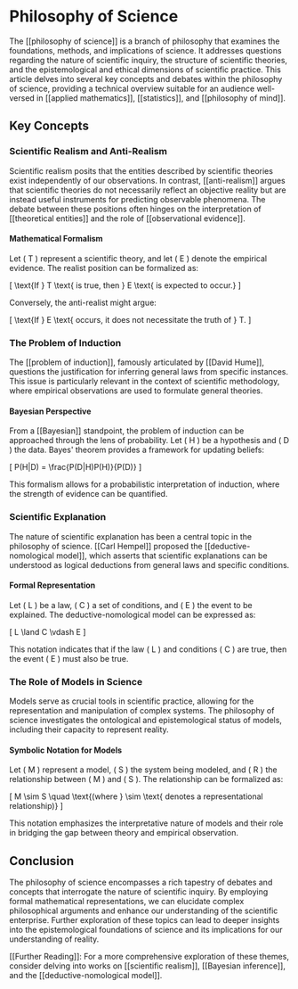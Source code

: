 
# Philosophy of Science

The [[philosophy of science]] is a branch of philosophy that examines the foundations, methods, and implications of science. It addresses questions regarding the nature of scientific inquiry, the structure of scientific theories, and the epistemological and ethical dimensions of scientific practice. This article delves into several key concepts and debates within the philosophy of science, providing a technical overview suitable for an audience well-versed in [[applied mathematics]], [[statistics]], and [[philosophy of mind]].

## Key Concepts

### Scientific Realism and Anti-Realism

Scientific realism posits that the entities described by scientific theories exist independently of our observations. In contrast, [[anti-realism]] argues that scientific theories do not necessarily reflect an objective reality but are instead useful instruments for predicting observable phenomena. The debate between these positions often hinges on the interpretation of [[theoretical entities]] and the role of [[observational evidence]].

#### Mathematical Formalism

Let \( T \) represent a scientific theory, and let \( E \) denote the empirical evidence. The realist position can be formalized as:

\[
\text{If } T \text{ is true, then } E \text{ is expected to occur.}
\]

Conversely, the anti-realist might argue:

\[
\text{If } E \text{ occurs, it does not necessitate the truth of } T.
\]

### The Problem of Induction

The [[problem of induction]], famously articulated by [[David Hume]], questions the justification for inferring general laws from specific instances. This issue is particularly relevant in the context of scientific methodology, where empirical observations are used to formulate general theories.

#### Bayesian Perspective

From a [[Bayesian]] standpoint, the problem of induction can be approached through the lens of probability. Let \( H \) be a hypothesis and \( D \) the data. Bayes' theorem provides a framework for updating beliefs:

\[
P(H|D) = \frac{P(D|H)P(H)}{P(D)}
\]

This formalism allows for a probabilistic interpretation of induction, where the strength of evidence can be quantified.

### Scientific Explanation

The nature of scientific explanation has been a central topic in the philosophy of science. [[Carl Hempel]] proposed the [[deductive-nomological model]], which asserts that scientific explanations can be understood as logical deductions from general laws and specific conditions.

#### Formal Representation

Let \( L \) be a law, \( C \) a set of conditions, and \( E \) the event to be explained. The deductive-nomological model can be expressed as:

\[
L \land C \vdash E
\]

This notation indicates that if the law \( L \) and conditions \( C \) are true, then the event \( E \) must also be true.

### The Role of Models in Science

Models serve as crucial tools in scientific practice, allowing for the representation and manipulation of complex systems. The philosophy of science investigates the ontological and epistemological status of models, including their capacity to represent reality.

#### Symbolic Notation for Models

Let \( M \) represent a model, \( S \) the system being modeled, and \( R \) the relationship between \( M \) and \( S \). The relationship can be formalized as:

\[
M \sim S \quad \text{(where } \sim \text{ denotes a representational relationship)}
\]

This notation emphasizes the interpretative nature of models and their role in bridging the gap between theory and empirical observation.

## Conclusion

The philosophy of science encompasses a rich tapestry of debates and concepts that interrogate the nature of scientific inquiry. By employing formal mathematical representations, we can elucidate complex philosophical arguments and enhance our understanding of the scientific enterprise. Further exploration of these topics can lead to deeper insights into the epistemological foundations of science and its implications for our understanding of reality.

[[Further Reading]]: For a more comprehensive exploration of these themes, consider delving into works on [[scientific realism]], [[Bayesian inference]], and the [[deductive-nomological model]].
